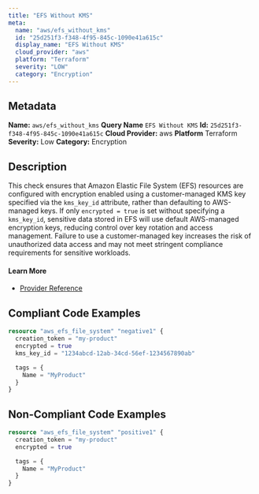 ```yaml
---
title: "EFS Without KMS"
meta:
  name: "aws/efs_without_kms"
  id: "25d251f3-f348-4f95-845c-1090e41a615c"
  display_name: "EFS Without KMS"
  cloud_provider: "aws"
  platform: "Terraform"
  severity: "LOW"
  category: "Encryption"
---
```

## Metadata
**Name:** `aws/efs_without_kms`
**Query Name** `EFS Without KMS`
**Id:** `25d251f3-f348-4f95-845c-1090e41a615c`
**Cloud Provider:** aws
**Platform** Terraform
**Severity:** Low
**Category:** Encryption
## Description
This check ensures that Amazon Elastic File System (EFS) resources are configured with encryption enabled using a customer-managed KMS key specified via the `kms_key_id` attribute, rather than defaulting to AWS-managed keys. If only `encrypted = true` is set without specifying a `kms_key_id`, sensitive data stored in EFS will use default AWS-managed encryption keys, reducing control over key rotation and access management. Failure to use a customer-managed key increases the risk of unauthorized data access and may not meet stringent compliance requirements for sensitive workloads.

#### Learn More

 - [Provider Reference](https://registry.terraform.io/providers/hashicorp/aws/latest/docs/resources/efs_file_system#kms_key_id)


## Compliant Code Examples
```terraform
resource "aws_efs_file_system" "negative1" {
  creation_token = "my-product"
  encrypted = true
  kms_key_id = "1234abcd-12ab-34cd-56ef-1234567890ab"

  tags = {
    Name = "MyProduct"
  }
}
```
## Non-Compliant Code Examples
```terraform
resource "aws_efs_file_system" "positive1" {
  creation_token = "my-product"
  encrypted = true

  tags = {
    Name = "MyProduct"
  }
}
```
